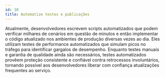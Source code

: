 ```yaml
---
id: 10
title: Automatize testes e publicações
---
```


Atualmente, desenvolvedores escrevem scripts automatizados que podem verificar milhares de cenários em questão de minutos e então implementar o código atualizado nos ambientes de produção diversas vezes ao dia. Eles utilizam testes de performance automatizados que simulam picos no tráfego para identificar gargalos de desempenho. Enquanto testes manuais e garantia de qualidade ainda são necessários, testes automatizados provêem proteção consistente e confiável contra retrocessos involuntários, tornando possível aos desenvolvedores liberar com confiança atualizações frequentes ao serviço.

<!--
#### checklist
1. Create automated tests that verify all user-facing functionality
2. Create unit and integration tests to verify modules and components
3. Run tests automatically as part of the build process
4. Perform deployments automatically with deployment scripts, continuous delivery services, or similar techniques
5. Conduct load and performance tests at regular intervals, including before public launch


#### key questions
- What percentage of the code base is covered by automated tests?
- How long does it take to build, test, and deploy a typical bug fix?
- How long does it take to build, test, and deploy a new feature into production?
- How frequently are builds created?
- What test tools are used?
- What deployment automation or continuous integration tools are used?
- What is the estimated maximum number of concurrent users who will want to use the system?
- How many simultaneous users could the system handle, according to the most recent capacity test?
- How does the service perform when you exceed the expected target usage volume? Does the service degrade gracefully or catastrophically?
- What is your scaling strategy when demand increases suddenly?
-->